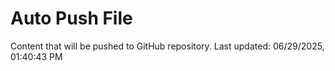 # Auto Push File

Content that will be pushed to GitHub repository.
Last updated: 06/29/2025, 01:40:43 PM